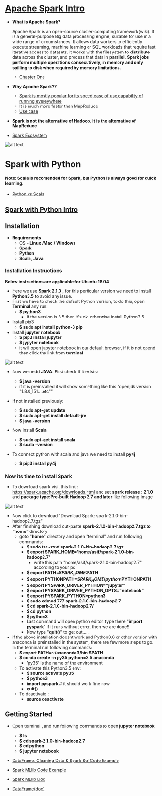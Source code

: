 # [Apache Spark Intro](https://spark.apache.org/)
* **What is Apache Spark?**

   Apache Spark is an open-source cluster-computing framework(wiki). It is a general-purpose Big data processing engine, suitable for use in a wide range of circumstances. It allows data workers to efficiently execute streaming, machine learning or SQL workloads that require fast iterative access to datasets.  it works with the filesystem to **distribute**  data across the cluster, and process that data in **parallel**. **Spark jobs perform multiple operations consecutively, in memory and only
spilling to disk when required by memory limitations.**
    * [Chapter One](http://www.bigdata-toronto.com/2016/assets/getting_started_with_apache_spark.pdf)
    
* **Why  Apache Spark??**
    * [Spark is mostly popular for its speed,ease of use,capability of running evereywhere ](https://spark.apache.org/) 
    * It is much more faster than MapReduce
    * [Use case](https://hortonworks.com/apache/spark/#section_2)
* **Spark is not the alternative of Hadoop. It is the alternative of MapReduce**
* [Spark Ecosystem](https://www.kdnuggets.com/2016/03/top-spark-ecosystem-projects.html)


![alt text][SparkEcosystem]

# Spark with Python
#### Note: Scala is recomended for Spark, but Python is always good for quick learning. 
* [Python vs Scala](https://www.datacamp.com/community/tutorials/apache-spark-python)
## [Spark with Python Intro](https://www.kdnuggets.com/2015/11/introduction-spark-python.html)

## Installation
* **Requirements**
    * OS - **Linux /Mac / Windows** 
    * **Spark**
    * **Python**
    * **Scala,** **Java**

### Installation Instructions
**Below instructions are applicable for Ubuntu 16.04**
* Here we use **Spark 2.1.0** , for this perticular version we need to install **Python3.5** to avoid any issue.
* First we have to check the default Python version, to do this, open **Terminal** any run:
    * **$ python3**
         * if the version is 3.5 then it's ok, otherwise install Python3.5
* Install pip3
    * **$ sudo apt install python-3 pip**
* Install **jupyter notebook**
    * **$ pip3 install jupyter**
    * **$ jypyter notebook**
    * it will open jupyter notebook in our default browser, if it is not opend then click the link from **terminal**

![alt text][jupyterNotebook]

* Now we nedd **JAVA**. First check if it exists:
    * **$ java -version**
    * if it is preinstalled it will show something like this "openjdk version "1.8.0_151....etc""
* If not installed previously:
    * **$ sudo apt-get update**
    * **$ sudo apt-get install default-jre**
    * **$ java -version**

* Now install **Scala**
    * **$ sudo apt-get install scala**
    * **$ scala -version**

* To connect python with scala and java we need to install **py4j**
    * **$ pip3 install py4j**
### Now its time to install **Spark**
*   To download spark visit this link : https://spark.apache.org/downloads.html and set 
**spark release : 2.1.0** and **package type:Pre-built Hadoop 2.7 and later** like following image 

![alt text][sparkDownload]



* Now click to download "Download Spark: spark-2.1.0-bin-hadoop2.7.tgz"
* After finishing download cut-paste **spark-2.1.0-bin-hadoop2.7.tgz to** **"home"** directory
    * goto **"home"** directory and open "terminal" and run following commands:
         * **$ sudo tar -zxvf spark-2.1.0-bin-hadoop2.7.tgz**
         * **$ export SPARK_HOME='home/asif/spark-2.1.0-bin-hadoop2.7'**
            * write this path "home/asif/spark-2.1.0-bin-hadoop2.7" according to your pc  
         * **$ export PATH=$SPARK_HOME:$PATH**
         * **$ export PYTHONPATH=$SPARK_HOME/python:$PYTHONPATH**
         * **$ export PYSPARK_DRIVER_PYTHON="jupyter"**
         * **$ export PYSPARK_DRIVER_PYTHON_OPTS="notebook"**
         * **$ export PYSPARK_PYTHON=python3**
         * **$ sudo cdmod 777 spark-2.1.0-bin-hadoop2.7**
         * **$ cd spark-2.1.0-bin-hadoop2.7/**
         * **$ cd python**
         * **$ python3**
         * Last command will open python editor, type there "**import pyspark**" if it runs without error, then we are done!!
         * Now type "**quit()**" to get out......
 * if the above installation doesnt work and Python3.6 or other version with anaconda is preinstalled in the system, there are few more steps to go. In the terminal run following commands:
    * **$ export PATH=~/anaconda3/bin:$PATH**
    * **$ conda create -n py35 python=3.5 anaconda**
        * 'py35' is the name of the environment
    * To activate this Python3.5 env:
        * **$ source activate py35**
        * **$ python3**
        * **import pyspark** # it should work fine now
        * **quit()**
    * To deactivate :
        * **source deactivate**

## Getting Started

* Open terminal , and run following commands to open **jupyter notebook**
    * **$ ls**
    * **$ cd spark-2.1.0-bin-hadoop2.7**
    * **$ cd python**
    * **$ jupyter notebook**
    

* [DataFrame, Cleaning Data & Spark Sql Code Example](https://github.com/Shayokh144/Spark_with_Python/tree/master/DataFrameAndCleaningData)
* [Spark MLlib Code Example](https://github.com/Shayokh144/Spark_with_Python/tree/master/MLlib)
* [Spark MLlib Doc](https://spark.apache.org/docs/2.1.0/ml-guide.html)
* [DataFrame(doc)](https://spark.apache.org/docs/2.1.0/sql-programming-guide.html)

[sparkDownload]: https://github.com/Shayokh144/Spark_with_Python/blob/master/sparkDownload.png
[jupyterNotebook]: https://github.com/Shayokh144/Spark_with_Python/blob/master/jupyterNoteBook.png
[SparkEcosystem]: https://github.com/Shayokh144/Spark_with_Python-Big_data_Fastest-Smallest_solution-/blob/master/sparkEco.png
